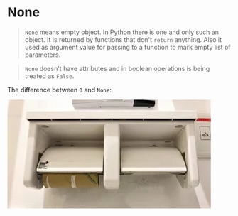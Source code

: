 # None

> `None` means empty object. In Python there is one and only such an object. It is returned by functions that don't `return` anything. Also it used as argument value for passing to a function to mark empty list of parameters. 

> `None` doesn't have attributes and in boolean operations is being treated as `False`.

The difference between `0` and `None`:

<img src="images/tr_02_01.jpg">